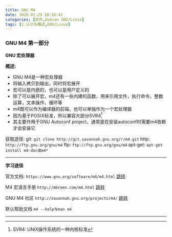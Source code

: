 ```yaml
---
title: GNU M4
date: 2020-01-29 18:16:43
categories: [软件,Debian GNU/Linux]
tags: [1.认识与概述,GNU/Linux]
---
```


### GNU M4 第一部分

**GNU 宏处理器**

**概述:**
* GNU M4是一种宏处理器
* 将输入拷贝到输出，同时将宏展开
* 宏可以是内嵌的，也可以是用户定义的
* 除了可以展开宏，m4还有一些内建的函数，用来引用文件，执行命令，整数运算，文本操作，循环等
* m4既可以作为编译器的前端，也可以单独作为一个宏处理器
* 因为基于POSIX标准，所以兼容大部分SVR4[^1]
* 其主要作用于GNU Autoconf project，通常是在安装autoconf时需要m4依赖才会安装它
[^1]: SVR4: UNIX操作系统的一种内核标准

获取途径:
git: `git clone http://git.savannah.gnu.org/r/m4.git`
http: `http://ftp.gnu.org/gnu/m4`
ftp: `ftp://ftp.gnu.org/gnu/m4`
apt-get: `apt-get install m4-doc或m4*`

---
**学习途径**

官方文档:
`https://www.gnu.org/software/m4/m4.html`
[跳转](https://www.gnu.org/software/m4/m4.html)

M4 宏语言手册
`http://mbreen.com/m4.html`
[跳转](http://mbreen.com/m4.html)

GNU M4 社区
`http://savannah.gnu.org/projects/m4/`
[跳转](http://savanah.gnu.org/project/m4)

默认帮助文档
`m4 --help与man m4`

---
